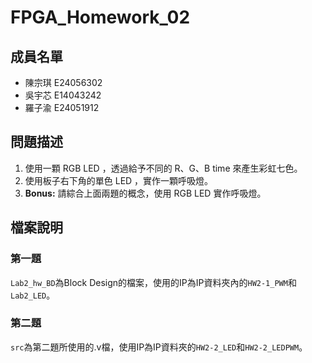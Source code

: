# FPGA_Homework_02
## 成員名單
* 陳宗琪 E24056302
* 吳宇芯 E14043242
* 羅子渝 E24051912

## 問題描述
1. 使用一顆 RGB LED ，透過給予不同的 R、G、B time 來產生彩虹七色。
2. 使用板子右下角的單色 LED ，實作一顆呼吸燈。
3. **Bonus:** 請綜合上面兩題的概念，使用 RGB LED 實作呼吸燈。

## 檔案說明
### 第一題
`Lab2_hw_BD`為Block Design的檔案，使用的IP為IP資料夾內的`HW2-1_PWM`和`Lab2_LED`。
### 第二題
`src`為第二題所使用的.v檔，使用IP為IP資料夾的`HW2-2_LED`和`HW2-2_LEDPWM`。
